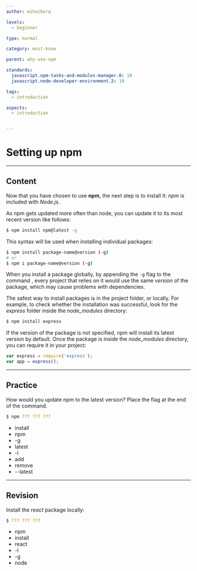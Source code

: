 ```yaml
---
author: mihaiberq

levels:
  - beginner

type: normal

category: must-know

parent: why-use-npm

standards:
  javascript.npm-tasks-and-modules-manager.0: 10
  javascript.node-developer-environment.2: 10

tags:
  - introduction

aspects:
  - introduction


---
```

# Setting up npm

---
## Content

Now that you have chosen to use **npm**, the next step is to install it: *npm* is included with *Node.js*.

As npm gets updated more often than node, you can update it to its most recent version like follows:

```bash
$ npm install npm@latest -g
```

This syntax will be used when installing individual packages:

```bash
$ npm install package-name@version (-g)
# or
$ npm i package-name@version (-g)
```

When you install a package globally, by appending the `-g` flag to the command , every project that relies on it would use the same *version* of the package, which may cause problems with dependencies.

The safest way to install packages is in the project folder, or locally. For example, to check whether the installation was successful, look for the *express* folder inside the *node_modules* directory:

```bash
$ npm install express
```

If the version of the package is not specified, npm will install its latest version by default. Once the package is inside the *node_modules* directory, you can require it in your project:

```javascript
var express = require('express');
var app = express();
```

---
## Practice

How would you update npm to the latest version? Place the flag at the end of the command.

```bash
$ npm ??? ??? ???
```

* install
* npm
* -g
* latest
* -l
* add
* remove
* --latest

---
## Revision

Install the *react* package locally:

```bash
$ ??? ??? ???
```

* npm
* install
* react
* -l
* -g
* node
 
